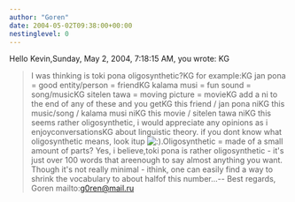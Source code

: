 ```yaml
---
author: "Goren"
date: 2004-05-02T09:38:00+00:00
nestinglevel: 0
---
```

Hello Kevin,Sunday, May 2, 2004, 7:18:15 AM, you wrote:
KG
> I was thinking is toki pona oligosynthetic?KG
> for example:KG
> jan pona = good entity/person = friendKG
> kalama musi = fun sound = song/musicKG
> sitelen tawa = moving picture = movieKG
> add a ni to the end of any of these and you getKG
> this friend / jan pona niKG
> this music/song / kalama musi niKG
> this movie / sitelen tawa niKG
> this seems rather oligosynthetic, i would appreciate any opinions as i enjoyconversationsKG
> about linguistic theory. if you dont know what oligosynthetic means, look itup ![:)](images/smilies/icon_e_smile.gif "Smile").Oligosynthetic = made of a small amount of parts? Yes, i believe,toki pona is rather oligosynthetic - it's just over 100 words that areenough to say almost anything you want. Though it's not really minimal - ithink, one can easily find a way to shrink the vocabulary to about halfof this number...--
Best regards, Goren mailto:[g0ren@mail.ru](mailto://g0ren@mail.ru)